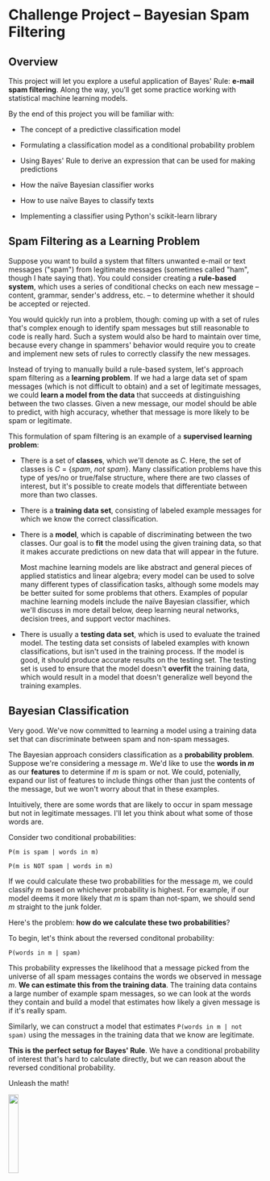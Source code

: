 # Challenge Project &ndash; Bayesian Spam Filtering

## Overview

This project will let you explore a useful application of Bayes' Rule: **e-mail spam filtering**. Along the way, you'll get some practice working with statistical machine
learning models.

By the end of this project you will be familiar with:

- The concept of a predictive classification model

- Formulating a classification model as a conditional probability problem

- Using Bayes' Rule to derive an expression that can be used for making predictions

- How the naïve Bayesian classifier works

- How to use naïve Bayes to classify texts

- Implementing a classifier using Python's scikit-learn library

## Spam Filtering as a Learning Problem

Suppose you want to build a system that filters unwanted e-mail or text messages ("spam") from legitimate messages (sometimes called "ham", though I hate saying that). You
could consider creating a **rule-based system**, which uses a series of conditional checks on each new message &ndash; content, grammar, sender's address, etc. &ndash; to determine
whether it should be accepted or rejected.

You would quickly run into a problem, though: coming up with a set of rules that's complex enough to identify spam messages but still reasonable to code is really hard. Such a
system would also be hard to maintain over time, because every change in spammers' behavior would require you to create and implement new sets of rules to correctly classify
the new messages.

Instead of trying to manually build a rule-based system, let's approach spam filtering as a **learning problem**. If we had a large data set of spam messages (which is not 
difficult to obtain) and a set of legitimate messages, we could **learn a model from the data** that succeeds at distinguishing between the two classes. Given a new 
message, our model should be able to predict, with high accuracy, whether that message is more likely to be spam or legitimate.

This formulation of spam filtering is an example of a **supervised learning problem**:

- There is a set of **classes**, which we'll denote as *C*. Here, the set of classes is *C* = {*spam*, *not spam*}. Many classification problems have this type of
yes/no or true/false structure, where there are two classes of interest, but it's possible to create models that differentiate between more than two classes.

- There is a **training data set**, consisting of labeled example messages for which we know the correct classification.

- There is a **model**, which is capable of discriminating between the two classes. Our goal is to **fit** the model using the given training data, so that it makes
accurate predictions on new data that will appear in the future. 

  Most machine learning models are like abstract and general pieces of applied statistics and linear algebra; 
every model can be used to solve many different types of classification tasks, although some models may be better suited for some problems that others. Examples
of popular machine learning models include the naïve Bayesian classifier, which we'll discuss in more detail below, deep learning neural networks, decision trees, and
support vector machines.

- There is usually a **testing data set**, which is used to evaluate the trained model. The testing data set consists of labeled examples with known classifications,
but isn't used in the training process. If the model is good, it should produce accurate results on the testing set. The testing set is used to ensure that the model
doesn't **overfit** the training data, which would result in a model that doesn't generalize well beyond the training examples.

## Bayesian Classification

Very good. We've now committed to learning a model using a training data set that can discriminate between spam and non-spam messages.

The Bayesian approach considers classification as a **probability problem**. Suppose we're considering a message *m*. We'd like to use the **words in *m*** as our **features**
to determine if *m* is spam or not. We could, potenially, expand our list of features to include things other than just the contents of the message, but we won't worry about 
that in these examples.

Intuitively, there are some words that are likely to occur in spam message but not in legitimate messages. I'll let you think about what some of those words are.

Consider two conditional probabilities:

```
P(m is spam | words in m)
```

```
P(m is NOT spam | words in m)
```

If we could calculate these two probabilities for the message *m*, we could classify *m* based on whichever probability is highest. For example, if our model deems it more 
likely that *m* is spam than not-spam, we should send *m* straight to the junk folder.

Here's the problem: **how do we calculate these two probabilities**?

To begin, let's think about the reversed conditonal probability:

```
P(words in m | spam)
```

This probability expresses the likelihood that a message picked from the universe of all spam messages contains the words we observed in message *m*. **We can estimate
this from the training data**. The training data contains a large number of example spam messages, so we can look at the words they contain and build a model that
estimates how likely a given message is if it's really spam.

Similarly, we can construct a model that estimates `P(words in m | not spam)` using the messages in the training data that we know are legitimate.

**This is the perfect setup for Bayes' Rule**. We have a conditional probability of interest that's hard to calculate directly, but we can reason about the reversed conditional
probability.

Unleash the math!

<img src="https://render.githubusercontent.com/render/math?math=P(c \, | \textbf{m}) = \frac{P(\textbf{m}  |  c) P(c)}{P(\textbf{m})}" width="20%">





